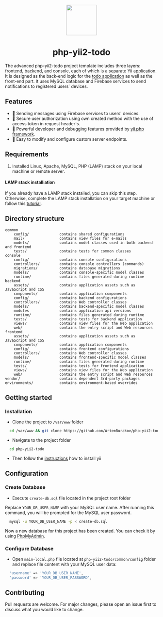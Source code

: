 <p align="center">
    <a href="https://github.com/yiisoft" target="_blank">
        <img src="https://avatars0.githubusercontent.com/u/993323" height="100px">
    </a>
    <h1 align="center">php-yii2-todo</h1>
</p>

The advanced php-yii2-todo project template includes three layers: frontend, backend, and console, each of which is a separate Yii application. It is designed as the back-end logic for the [todo application](https://github.com/ArtemBurakov/todo) as well as the front-end part. It uses MySQL database and Firebase services to send notifications to registered users` devices.

## Features

- :calling: Sending messages using Firebase services to users' devices.
- :closed_lock_with_key: Secure user authorization using own created method with the use of access token in request header`s.
- :rocket: Powerful developer and debugging features provided by [yii php framework](https://www.yiiframework.com/).
- :wrench: Easy to modify and configure custom server endpoints.

## Requirements

1. Installed Linux, Apache, MySQL, PHP (LAMP) stack on your local machine or remote server.

#### LAMP stack installiation

If you already have a LAMP stack installed, you can skip this step. Otherwise, complete the LAMP stack installation on your target machine or follow this [tutorial](https://www.digitalocean.com/community/tutorials/how-to-install-linux-apache-mysql-php-lamp-stack-on-ubuntu-20-04).

## Directory structure

```
common
    config/              contains shared configurations
    mail/                contains view files for e-mails
    models/              contains model classes used in both backend and frontend
    tests/               contains tests for common classes
console
    config/              contains console configurations
    controllers/         contains console controllers (commands)
    migrations/          contains database migrations
    models/              contains console-specific model classes
    runtime/             contains files generated during runtime
backend
    assets/              contains application assets such as JavaScript and CSS
    components/          contains application components
    config/              contains backend configurations
    controllers/         contains Web controller classes
    models/              contains backend-specific model classes
    modules              contains application api versions
    runtime/             contains files generated during runtime
    tests/               contains tests for backend application
    views/               contains view files for the Web application
    web/                 contains the entry script and Web resources
frontend
    assets/              contains application assets such as JavaScript and CSS
    components/          contains application components
    config/              contains frontend configurations
    controllers/         contains Web controller classes
    models/              contains frontend-specific model classes
    runtime/             contains files generated during runtime
    tests/               contains tests for frontend application
    views/               contains view files for the Web application
    web/                 contains the entry script and Web resources
vendor/                  contains dependent 3rd-party packages
environments/            contains environment-based overrides
```

## Getting started

### Installation

* Clone the project to `/var/www` folder

```bash
  cd /var/www && git clone https://github.com/ArtemBurakov/php-yii2-todo.git
```

* Navigate to the project folder

```bash
  cd php-yii2-todo
```

* Then follow the [instructions](https://www.yiiframework.com/doc/guide/2.0/en/start-installation) how to install yii

## Configuration

### Create Database

* Execute `create-db.sql` file located in the project root folder

Replace `YOUR_DB_USER_NAME` with your MySQL user name. After running this command, you will be prompted for the MySQL user password.

```bash
  mysql -u YOUR_DB_USER_NAME -p < create-db.sql
```

Now a new database for this project has been created. You can check it by using [PhpMyAdmin](https://www.phpmyadmin.net/).

### Configure Database

* Open `main-local.php` file located at `php-yii2-todo/common/config` folder and replace file content with your MySQL user data:

```bash
  'username' => 'YOUR_DB_USER_NAME',
  'password' => 'YOUR_DB_USER_PASSWORD',
```

## Contributing

Pull requests are welcome. For major changes, please open an issue first to discuss what you would like to change.